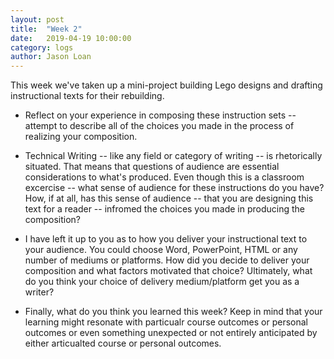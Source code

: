 ```yaml
---
layout: post
title:  "Week 2" 
date:   2019-04-19 10:00:00
category: logs
author: Jason Loan 
---
```


This week we've taken up a mini-project building Lego designs and drafting instructional texts for their rebuilding. 

* Reflect on your experience in composing these instruction sets -- attempt to describe all of the choices you made in the process of realizing your composition.

* Technical Writing -- like any field or category of writing -- is rhetorically situated. That means that questions of audience are essential considerations to what's produced. Even though this is a classroom excercise -- what sense of audience for these instructions do you have? How, if at all, has this sense of audience -- that you are designing this text for a reader -- infromed the choices you made in producing the composition?

* I have left it up to you as to how you deliver your instructional text to your audience. You could choose Word, PowerPoint, HTML or any number of mediums or platforms. How did you decide to deliver your composition and what factors motivated that choice? Ultimately, what do you think your choice of delivery medium/platform get you as a writer?

* Finally, what do you think you learned this week?  Keep in mind that your learning might resonate with particualr course outcomes or personal outcomes or even something unexpected or not entirely anticipated by either articualted course or personal outcomes.